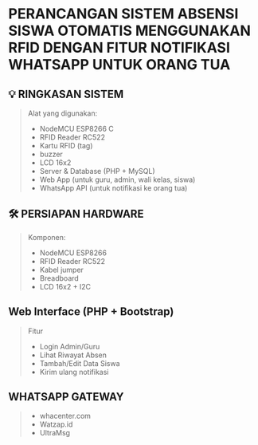 # PERANCANGAN SISTEM ABSENSI SISWA OTOMATIS MENGGUNAKAN RFID DENGAN FITUR NOTIFIKASI WHATSAPP UNTUK ORANG TUA
## 💡 RINGKASAN SISTEM <br>
> Alat yang digunakan: <br>
> - NodeMCU ESP8266  C <br>
> - RFID Reader RC522 <br>
> - Kartu RFID (tag) <br>
> - buzzer <br>
> - LCD 16x2 <br>
> - Server & Database (PHP + MySQL) <br>
> - Web App (untuk guru, admin, wali kelas, siswa) <br>
> - WhatsApp API (untuk notifikasi ke orang tua)

## 🛠️ PERSIAPAN HARDWARE
> Komponen: <br>
> - NodeMCU ESP8266 <br>
> - RFID Reader RC522 <br>
> - Kabel jumper <br>
> - Breadboard <br>
> - LCD 16x2 + I2C

## Web Interface (PHP + Bootstrap)
> Fitur
> - Login Admin/Guru <br>
> - Lihat Riwayat Absen <br>
> - Tambah/Edit Data Siswa <br>
> - Kirim ulang notifikasi

##  WHATSAPP GATEWAY
> - whacenter.com <br>
> - Watzap.id <br>
> - UltraMsg
